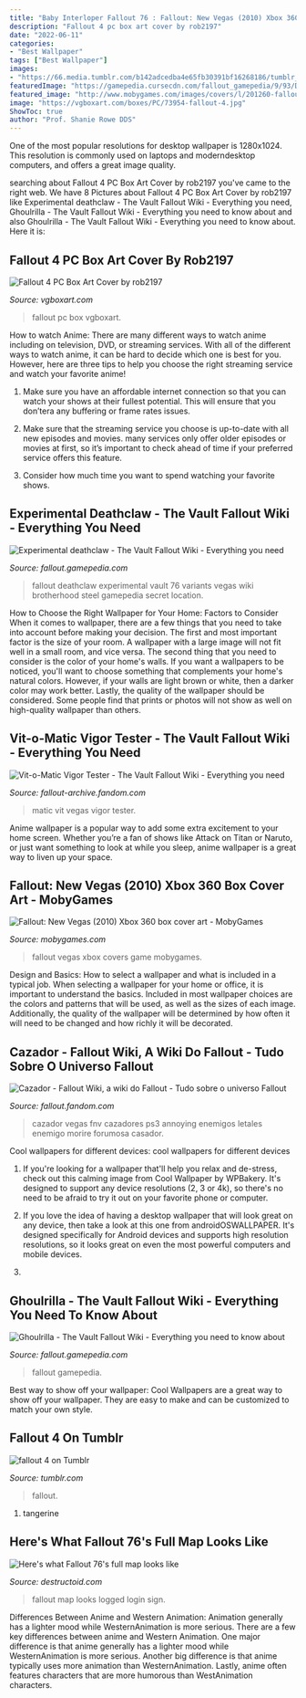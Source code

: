 ```yaml
---
title: "Baby Interloper Fallout 76 : Fallout: New Vegas (2010) Xbox 360 Box Cover Art"
description: "Fallout 4 pc box art cover by rob2197"
date: "2022-06-11"
categories:
- "Best Wallpaper"
tags: ["Best Wallpaper"]
images:
- "https://66.media.tumblr.com/b142adcedba4e65fb30391bf16268186/tumblr_pt09wsqn0R1tje4eco1_500.gif"
featuredImage: "https://gamepedia.cursecdn.com/fallout_gamepedia/9/93/DLC04_encRadGorilla.png"
featured_image: "http://www.mobygames.com/images/covers/l/201260-fallout-new-vegas-xbox-360-front-cover.jpg"
image: "https://vgboxart.com/boxes/PC/73954-fallout-4.jpg"
ShowToc: true
author: "Prof. Shanie Rowe DDS"
---
```



One of the most popular resolutions for desktop wallpaper is 1280x1024. This resolution is commonly used on laptops and moderndesktop computers, and offers a great image quality.

	

		
searching about Fallout 4 PC Box Art Cover by rob2197 you've came to the right web. We have 8 Pictures about Fallout 4 PC Box Art Cover by rob2197 like Experimental deathclaw - The Vault Fallout Wiki - Everything you need, Ghoulrilla - The Vault Fallout Wiki - Everything you need to know about and also Ghoulrilla - The Vault Fallout Wiki - Everything you need to know about. Here it is:
		
    
## Fallout 4 PC Box Art Cover By Rob2197

<img loading=lazy src="https://vgboxart.com/boxes/PC/73954-fallout-4.jpg" onerror="this.onerror=null;this.src='https://tse2.mm.bing.net/th?id=OIP.J2UvUDqX2kcUWq4dkp90lwHaEq&amp;pid=15.1';" alt="Fallout 4 PC Box Art Cover by rob2197">

_Source: vgboxart.com_

>fallout pc box vgboxart. 

	

How to watch Anime: There are many different ways to watch anime including on television, DVD, or streaming services.
With all of the different ways to watch anime, it can be hard to decide which one is best for you. However, here are three tips to help you choose the right streaming service and watch your favorite anime!
1. Make sure you have an affordable internet connection so that you can watch your shows at their fullest potential. This will ensure that you don’tera any buffering or frame rates issues.

2. Make sure that the streaming service you choose is up-to-date with all new episodes and movies. many services only offer older episodes or movies at first, so it’s important to check ahead of time if your preferred service offers this feature.

3. Consider how much time you want to spend watching your favorite shows.

    
## Experimental Deathclaw - The Vault Fallout Wiki - Everything You Need

<img loading=lazy src="https://gamepedia.cursecdn.com/fallout_gamepedia/1/1f/ExperimentalDeathclaw.png" onerror="this.onerror=null;this.src='https://tse4.mm.bing.net/th?id=OIP.GzHone7rga1Tf8n-wQQUHgHaFk&amp;pid=15.1';" alt="Experimental deathclaw - The Vault Fallout Wiki - Everything you need">

_Source: fallout.gamepedia.com_

>fallout deathclaw experimental vault 76 variants vegas wiki brotherhood steel gamepedia secret location. 

	

How to Choose the Right Wallpaper for Your Home: Factors to Consider
When it comes to wallpaper, there are a few things that you need to take into account before making your decision. The first and most important factor is the size of your room. A wallpaper with a large image will not fit well in a small room, and vice versa. 
The second thing that you need to consider is the color of your home's walls. If you want a wallpapers to be noticed, you'll want to choose something that complements your home's natural colors. However, if your walls are light brown or white, then a darker color may work better. 
Lastly, the quality of the wallpaper should be considered. Some people find that prints or photos will not show as well on high-quality wallpaper than others.

    
## Vit-o-Matic Vigor Tester - The Vault Fallout Wiki - Everything You Need

<img loading=lazy src="https://static.wikia.nocookie.net/fallout_gamepedia/images/b/b5/FNV_Vit-O-Matic.jpg/revision/latest/scale-to-width-down/1200?cb=20100504193042" onerror="this.onerror=null;this.src='https://tse1.mm.bing.net/th?id=OIP.u88-8Mudy5TJmqNpLTT3PAHaEK&amp;pid=15.1';" alt="Vit-o-Matic Vigor Tester - The Vault Fallout Wiki - Everything you need">

_Source: fallout-archive.fandom.com_

>matic vit vegas vigor tester. 

	

Anime wallpaper is a popular way to add some extra excitement to your home screen. Whether you’re a fan of shows like Attack on Titan or Naruto, or just want something to look at while you sleep, anime wallpaper is a great way to liven up your space.

    
## Fallout: New Vegas (2010) Xbox 360 Box Cover Art - MobyGames

<img loading=lazy src="http://www.mobygames.com/images/covers/l/201260-fallout-new-vegas-xbox-360-front-cover.jpg" onerror="this.onerror=null;this.src='https://tse3.mm.bing.net/th?id=OIP._PXTGBRLj5guDHMjT8GEeQHaKZ&amp;pid=15.1';" alt="Fallout: New Vegas (2010) Xbox 360 box cover art - MobyGames">

_Source: mobygames.com_

>fallout vegas xbox covers game mobygames. 

	

Design and Basics: How to select a wallpaper and what is included in a typical job.
When selecting a wallpaper for your home or office, it is important to understand the basics. Included in most wallpaper choices are the colors and patterns that will be used, as well as the sizes of each image. Additionally, the quality of the wallpaper will be determined by how often it will need to be changed and how richly it will be decorated.

    
## Cazador - Fallout Wiki, A Wiki Do Fallout - Tudo Sobre O Universo Fallout

<img loading=lazy src="https://vignette.wikia.nocookie.net/fallout/images/1/14/Cazador_up_close_and_personal.jpg/revision/latest?cb=20130116225621" onerror="this.onerror=null;this.src='https://tse4.mm.bing.net/th?id=OIP.Ilks4eUeBwK4PzAAxpjtLwHaF7&amp;pid=15.1';" alt="Cazador - Fallout Wiki, a wiki do Fallout - Tudo sobre o universo Fallout">

_Source: fallout.fandom.com_

>cazador vegas fnv cazadores ps3 annoying enemigos letales enemigo morire forumosa casador. 

	

Cool wallpapers for different devices:
cool wallpapers for different devices 

1. If you're looking for a wallpaper that'll help you relax and de-stress, check out this calming image from Cool Wallpaper by WPBakery. It's designed to support any device resolutions (2, 3 or 4k), so there's no need to be afraid to try it out on your favorite phone or computer.

2. If you love the idea of having a desktop wallpaper that will look great on any device, then take a look at this one from androidOSWALLPAPER. It's designed specifically for Android devices and supports high resolution resolutions, so it looks great on even the most powerful computers and mobile devices.

3.

    
## Ghoulrilla - The Vault Fallout Wiki - Everything You Need To Know About

<img loading=lazy src="https://gamepedia.cursecdn.com/fallout_gamepedia/9/93/DLC04_encRadGorilla.png" onerror="this.onerror=null;this.src='https://tse1.mm.bing.net/th?id=OIP.uaVcATev0fqbPpo2iAbGHQHaG9&amp;pid=15.1';" alt="Ghoulrilla - The Vault Fallout Wiki - Everything you need to know about">

_Source: fallout.gamepedia.com_

>fallout gamepedia. 

	

Best way to show off your wallpaper:
Cool Wallpapers are a great way to show off your wallpaper. They are easy to make and can be customized to match your own style.

    
## Fallout 4 On Tumblr

<img loading=lazy src="https://66.media.tumblr.com/b142adcedba4e65fb30391bf16268186/tumblr_pt09wsqn0R1tje4eco1_500.gif" onerror="this.onerror=null;this.src='https://tse3.mm.bing.net/th?id=OIP.iRaB7UDz3nTG09nSsJvxLAHaLH&amp;pid=15.1';" alt="fallout 4 on Tumblr">

_Source: tumblr.com_

>fallout. 

	

1. tangerine 

    
## Here&#039;s What Fallout 76&#039;s Full Map Looks Like

<img loading=lazy src="https://www.destructoid.com/ul/526548-/Fallout76FullMap-noscale.jpg" onerror="this.onerror=null;this.src='https://tse1.mm.bing.net/th?id=OIP.0USNitaEOvrR7Y3XEK1WPwHaHY&amp;pid=15.1';" alt="Here&#039;s what Fallout 76&#039;s full map looks like">

_Source: destructoid.com_

>fallout map looks logged login sign. 

	

Differences Between Anime and Western Animation: Animation generally has a lighter mood while WesternAnimation is more serious.
There are a few key differences between anime and Western Animation. One major difference is that anime generally has a lighter mood while WesternAnimation is more serious. Another big difference is that anime typically uses more animation than WesternAnimation. Lastly, anime often features characters that are more humorous than WestAnimation characters.

